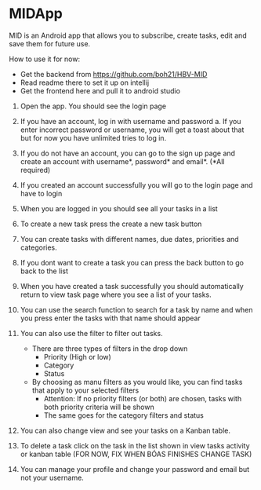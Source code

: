 # MIDApp 
MID is an Android app that allows you to subscribe, create tasks, edit and save them for future use.

How to use it for now:
- Get the backend from https://github.com/boh21/HBV-MID
- Read readme there to set it up on intellij
- Get the frontend here and pull it to android studio

1. Open the app. You should see the login page
2. If you have an account, log in with username and password
    a. If you enter incorrect password or username, you will get a toast about that but for now you have unlimited tries to log in.
3. If you do not have an account, you can go to the sign up page and create an account with username*, password* and email*. 
(*All required)
4. If you created an account successfully you will go to the login page and have to login
5. When you are logged in you should see all your tasks in a list
6. To create a new task press the create a new task button
7. You can create tasks with different names, due dates, priorities and categories.
8. If you dont want to create a task you can press the back button to go back to the list
9. When you have created a task successfully you should automatically return to view task page where you see a list of your tasks.
11. You can use the search function to search for a task by name and when you press enter the tasks with that name should appear
12. You can also use the filter to filter out tasks.
    - There are three types of filters in the drop down
        - Priority (High or low)
        - Category 
        - Status
    - By choosing as manu filters as you would like, you can find tasks that apply to your selected filters
         - Attention: If no priority filters (or both) are chosen, tasks with both priority criteria will be shown
         - The same goes for the category filters and status

14. You can also change view and see your tasks on a Kanban table.
13. To delete a task click on the task in the list shown in view tasks activity or kanban table (FOR NOW, FIX WHEN BÓAS FINISHES CHANGE TASK)
14. You can manage your profile and change your password and email but not your username.
